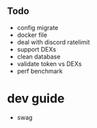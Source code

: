 ## Todo
- config migrate
- docker file
- deal with discord ratelimit
- support DEXs
- clean database
- validate token vs DEXs
- perf benchmark

# dev guide
- swag
